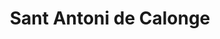 ---
title: Sant Antoni de Calonge
url: /sant-antoni-de-calonge/
latitude: 41.846
longitude: 3.099
---